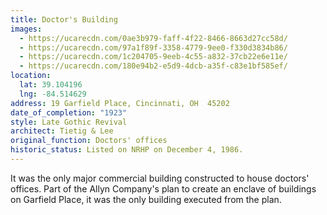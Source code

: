```yaml
---
title: Doctor's Building
images:
  - https://ucarecdn.com/0ae3b979-faff-4f22-8466-8663d27cc58d/
  - https://ucarecdn.com/97a1f89f-3358-4779-9ee0-f330d3834b86/
  - https://ucarecdn.com/1c204705-9eeb-4c55-a832-37cb22e6e11e/
  - https://ucarecdn.com/180e94b2-e5d9-4dcb-a35f-c83e1bf585ef/
location:
  lat: 39.104196
  lng: -84.514629
address: 19 Garfield Place, Cincinnati, OH  45202
date_of_completion: "1923"
style: Late Gothic Revival
architect: Tietig & Lee
original_function: Doctors' offices
historic_status: Listed on NRHP on December 4, 1986.
---
```


It was the only major commercial building constructed to house doctors' offices. Part of the Allyn Company's plan to create an enclave of buildings on Garfield Place, it was the only building executed from the plan.

